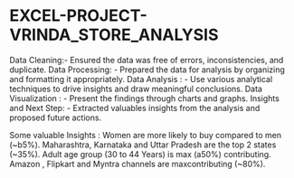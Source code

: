 # EXCEL-PROJECT-VRINDA_STORE_ANALYSIS
Data Cleaning:- Ensured the data was free of errors, inconsistencies, and duplicate.
Data Processing: - Prepared the data for analysis by organizing and formatting it appropriately.
Data Analysis : - Use various analytical techniques to drive insights and draw meaningful conclusions.
Data Visualization : - Present the findings through charts and graphs.
Insights and Next Step: - Extracted valuables insights from the analysis and proposed future actions.

Some valuable Insights :
Women are more likely to buy compared to men (~b5%).
Maharashtra, Karnataka and Uttar Pradesh are the top 2 states (~35%).
Adult age group (30 to 44 Years) is max (a50%) contributing.
Amazon , Flipkart and Myntra channels are maxcontributing (~80%).
